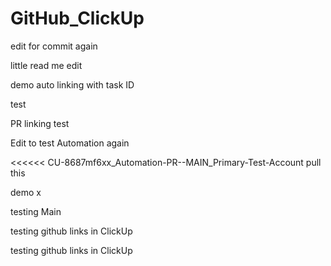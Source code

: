 # GitHub_ClickUp

edit for commit again

little read me edit

demo auto linking with task ID

test

PR linking test

Edit to test Automation again 

<<<<<< CU-8687mf6xx_Automation-PR--MAIN_Primary-Test-Account
pull this

demo
x

testing Main

testing github links in ClickUp

testing github links in ClickUp

